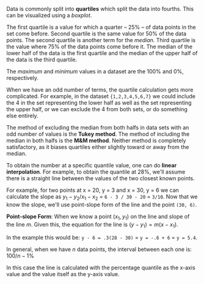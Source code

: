 Data is commonly split into **quartiles** which split the data into fourths. This can be visualized using a _boxplot_.

The first quartile is a value for which a quarter – 25% – of data points in the set come before. Second quartile is the same value for 50% of the data points. The second quartile is another term for the _median_. Third quartile is the value where 75% of the data points come before it. The median of the lower half of the data is the first quartile and the median of the upper half of the data is the third quartile. 

The _maximum_ and _minimum_ values in a dataset are the 100% and 0%, respectively.

When we have an odd number of terms, the quartile calculation gets more complicated. For example, in the dataset `{1,2,3,4,5,6,7}` we could include the 4 in the set representing the lower half as well as the set representing the upper half, or we can exclude the 4 from both sets, or do something else entirely.

The method of excluding the median from both halfs in data sets with an odd number of values is the **Tukey method**. The method of including the median in both halfs is the **M&M method**. Neither method is completely satisfactory, as it biases quartiles either slightly toward or away from the median.

To obtain the number at a specific quantile value, one can do **linear interpolation**. For example, to obtain the quantile at 28%, we'll assume there is a straight line between the values of the two closest known points. 

For example, for two points at x = 20, y = 3 and x = 30, y = 6 we can calculate the slope as $y_1 - y_2 / x_1 - x_2$ = `6 - 3 / 30 - 20` = `3/10`.
Now that we know the slope, we'll use point-slope form of the line and the point `(30, 6)`.

**Point-slope Form**: When we know a point $(x_1, y_1)$ on the line and slope of the line $m$. Given this, the equation for the line is $(y - y_1) = m(x - x_1)$. 

In the example this would be: 
`y - 6 = .3(28 - 30)` = `y = -.6 + 6` = `y = 5.4`.

In general, when we have _n_ data points, the interval between each one is: $100 / n - 1$%

In this case the line is calculated with the percentage quantile as the x-axis value and the value itself as the y-axis value.